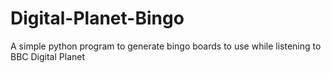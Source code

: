 # Digital-Planet-Bingo
A simple python program to generate bingo boards to use while listening to BBC Digital Planet
